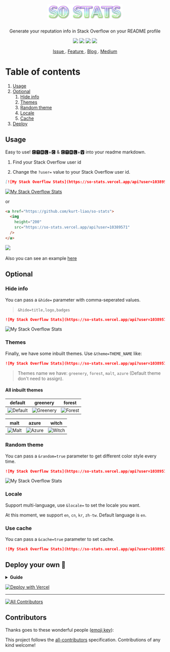 </br>

<div align="center">
  <h1><img src="./assets/image/SoStats.png" alt="So Stats" height="50"/></h1>
  <p>Generate your reputation info in Stack Overflow on your README profile</p>
  
  <img src="https://hits.dwyl.com/kurt-liao/so-stats.svg?style=flat" />
  <img src="https://img.shields.io/github/deployments/kurt-liao/so-stats/production?label=vercel&logo=vercel" />
  <a href="https://github.com/kurt-liao/so-stats/blob/main/LICENSE"><img src="https://img.shields.io/badge/license-MIT-blue" /></a>
  <a href="https://www.buymeacoffee.com/vermouth02D"><img src="https://img.shields.io/badge/license-BEERWARE%20%F0%9F%8D%BA-yellowgreen" /></a>
  
</div>

<p align="center">
  <a href="https://github.com/kurt-liao/so-stats/issues"> Issue </a>
  .
  <a href="https://github.com/kurt-liao/so-stats/pulls"> Feature </a>
  .
  <a href="https://blog.kurtstories.com/post/show-stackoverflow-stats-on-github/"> Blog </a>
  .
  <a href="https://medium.com/kurt/show-your-stack-overflow-stats-on-github-profile-7624bc434db4"> Medium </a>
</p>

# Table of contents
1. [Usage](#usage)
2. [Optional](#optional)
    1. [Hide info](#hide-info)
    2. [Themes](#themes)
    3. [Random theme](#random-theme)
    4. [Locale](#locale)
    5. [Cache](#use-cache)
3. [Deploy](#deploy-your-own-)

## Usage

Easy to use! 🅲🆃🆁🅻+🅲 & 🅲🆃🆁🅻+🆅 into your readme markdown.

1. Find your Stack Overflow user id

2. Change the `?user=` value to your Stack Overflow user id.

```md
[![My Stack Overflow Stats](https://so-stats.vercel.app/api?user=10389571)](https://github.com/kurt-liao/so-stats)
```

[![My Stack Overflow Stats](https://so-stats.vercel.app/api?user=10389571)](https://github.com/kurt-liao/so-stats)

or

```html
<a href="https://github.com/kurt-liao/so-stats">
  <img
    height="200"
    src="https://so-stats.vercel.app/api?user=10389571"
  />
</a>
```

<a href="https://github.com/kurt-liao/so-stats"> 
  <img height="200" src="https://so-stats.vercel.app/api?user=10389571"/>
</a>

Also you can see an example [here](https://github.com/kurt-liao/kurt-liao)

## Optional

### Hide info

You can pass a `&hide=` parameter with comma-seperated values.

> `&hide=title,logo,badges`

```md
![My Stack Overflow Stats](https://so-stats.vercel.app/api?user=10389571&hide=title,logo)
```

![My Stack Overflow Stats](https://so-stats.vercel.app/api?user=10389571&hide=title,logo)

### Themes

Finally, we have some inbuilt themes. Use `&theme=THEME_NAME` like:

```md
![My Stack Overflow Stats](https://so-stats.vercel.app/api?user=10389571&theme=greenery)
```

> Themes name we have: `greenery`, `forest`, `malt`, `azure` (Default theme don't need to assign).

#### All inbuilt themes

|  default   | greenery  | forest |
|  ----  | ----  | ---- |
| ![Default](https://so-stats.vercel.app/api?user=10389571) | ![Greenery](https://so-stats.vercel.app/api?user=10389571&theme=greenery) | ![Forest](https://so-stats.vercel.app/api?user=10389571&theme=forest) |

|  malt   | azure  | witch |
|  ----  | ----  | ---- |
| ![Malt](https://so-stats.vercel.app/api?user=10389571&theme=malt)  | ![Azure](https://so-stats.vercel.app/api?user=10389571&theme=azure) | ![Witch](https://so-stats.vercel.app/api?user=10389571&theme=witch)



### Random theme

You can pass a `&random=true` parameter to get different color style every time.

```md
![My Stack Overflow Stats](https://so-stats.vercel.app/api?user=10389571&random=true)
```

![My Stack Overflow Stats](https://so-stats.vercel.app/api?user=10389571&random=true)

### Locale

Support multi-language, use `&locale=` to set the locale you want.

At this moment, we support `en`, `cn`, `kr`, `zh-tw`. Default language is `en`.

### Use cache

You can pass a `&cache=true` parameter to set cache.

```md
![My Stack Overflow Stats](https://so-stats.vercel.app/api?user=10389571&cache=true)
```

## Deploy your own 🚀

<details>
  <summary> <strong>Guide</strong> </summary>

- Fork this repo
- Sign up and log in into [Vercel](https://vercel.com/)
- Go to Vercel [dashboard](https://vercel.com/dashboard)
- Click `New Project`
- Click `Import Git Respository`(Of course you need to authorize the repo first, then you can see the repo in the list)
![2022-06-30_10-28](https://user-images.githubusercontent.com/32745146/176579816-2a28f1d5-2fd2-4218-8367-01a53dfcc09a.png)

- Click `delpoy`, and done. Find out your domain and start to use it!
- Add following command to prevent deploying on irrelevant changes.
![2022-06-30_10-17](https://user-images.githubusercontent.com/32745146/176579415-23ac711e-c695-4bad-aa85-1faf4ef67c67.png)


</details>

<a href="https://vercel.com/new/clone?repository-url=https%3A%2F%2Fgithub.com%2Fkurt-liao%2Fso-stats"><img src="https://vercel.com/button" alt="Deploy with Vercel"/></a>

---

[![All Contributors](https://img.shields.io/badge/all_contributors-118-orange.svg?style=flat-square)](#contributors)
## Contributors

Thanks goes to these wonderful people ([emoji key](https://github.com/kentcdodds/all-contributors#emoji-key)):

<!-- ALL-CONTRIBUTORS-LIST:START - Do not remove or modify this section -->
<!-- prettier-ignore-start -->
<!-- markdownlint-disable -->

<!-- markdownlint-restore -->
<!-- prettier-ignore-end -->

<!-- ALL-CONTRIBUTORS-LIST:END -->

This project follows the [all-contributors](https://github.com/kentcdodds/all-contributors) specification. Contributions of any kind welcome!

